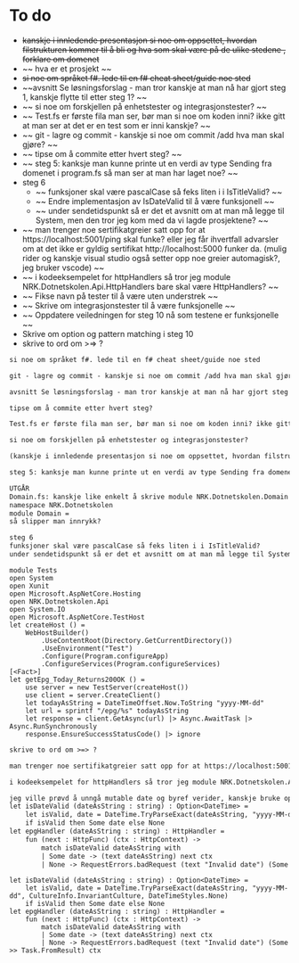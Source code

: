 # To do

- ~~kanskje i innledende presentasjon si noe om oppsettet, hvordan filstrukturen kommer til å bli og hva som skal være på de ulike stedene , forklare om domenet~~
- ~~ hva er et prosjekt ~~
- ~~si noe om språket f#. lede til en f# cheat sheet/guide noe sted~~
- ~~avsnitt Se løsningsforslag - man tror kanskje at man nå har gjort steg 1, kanskje flytte til etter steg 1? ~~
- ~~ si noe om forskjellen på enhetstester og integrasjonstester? ~~
- ~~ Test.fs er første fila man ser, bør man si noe om koden inni? ikke gitt at man ser at det er en test som er inni kanskje? ~~
- ~~ git - lagre og commit - kanskje si noe om commit /add hva man skal gjøre? ~~
- ~~ tipse om å commite etter hvert steg? ~~
- ~~ steg 5: kanksje man kunne printe ut en verdi av type Sending fra domenet i program.fs så man ser at man har laget noe? ~~
- steg 6
  - ~~ funksjoner skal være pascalCase så feks liten i i IsTitleValid? ~~
  - ~~ Endre implementasjon av IsDateValid til å være funksjonell ~~
  - ~~ under sendetidspunkt så er det et avsnitt om at man må legge til System, men den tror jeg kom med da vi lagde prosjektene? ~~
- ~~ man trenger noe sertifikatgreier satt opp for at https://localhost:5001/ping skal funke? eller jeg får ihvertfall advarsler om at det ikke er gyldig sertifikat http://localhost:5000 funker da. (mulig rider og kanskje visual studio også setter opp noe greier automagisk?, jeg bruker vscode) ~~
- ~~ i kodeeksempelet for httpHandlers så tror jeg module NRK.Dotnetskolen.Api.HttpHandlers  bare skal være HttpHandlers? ~~
- ~~ Fikse navn på tester til å være uten understrek ~~
- ~~ Skrive om integrasjonstester til å være funksjonelle ~~
- ~~ Oppdatere veiledningen for steg 10 nå som testene er funksjonelle ~~
- Skrive om option og pattern matching i steg 10
- skrive to ord om >=> ?

```txt
si noe om språket f#. lede til en f# cheat sheet/guide noe sted

git - lagre og commit - kanskje si noe om commit /add hva man skal gjøre?

avsnitt Se løsningsforslag - man tror kanskje at man nå har gjort steg 1,kanskje flytte til etter steg 1?

tipse om å commite etter hvert steg?

Test.fs er første fila man ser, bør man si noe om koden inni? ikke gitt at man ser at det er en test som er inni kanskje?

si noe om forskjellen på enhetstester og integrasjonstester? 

(kanskje i innledende presentasjon si noe om oppsettet, hvordan filstrukturen kommer til å bli og hva som skal være på de ulike stedene. hva er et prosjekt, forklare om domenet)

steg 5: kanksje man kunne printe ut en verdi av type Sending fra domenet i program.fs så man ser at man har laget noe?

UTGÅR
Domain.fs: kanskje like enkelt å skrive module NRK.Dotnetskolen.Domain  øverst i stedet for 
namespace NRK.Dotnetskolen
module Domain =
så slipper man innrykk?

steg 6
funksjoner skal være pascalCase så feks liten i i IsTitleValid?
under sendetidspunkt så er det et avsnitt om at man må legge til System, men den tror jeg kom med da vi lagde prosjektene?
```

```f#
module Tests
open System
open Xunit
open Microsoft.AspNetCore.Hosting
open NRK.Dotnetskolen.Api
open System.IO
open Microsoft.AspNetCore.TestHost
let createHost () =
    WebHostBuilder()
        .UseContentRoot(Directory.GetCurrentDirectory()) 
        .UseEnvironment("Test")
        .Configure(Program.configureApp)
        .ConfigureServices(Program.configureServices)
[<Fact>]
let getEpg_Today_Returns200OK () =
    use server = new TestServer(createHost()) 
    use client = server.CreateClient()
    let todayAsString = DateTimeOffset.Now.ToString "yyyy-MM-dd"
    let url = sprintf "/epg/%s" todayAsString
    let response = client.GetAsync(url) |> Async.AwaitTask |> Async.RunSynchronously
    response.EnsureSuccessStatusCode() |> ignore
```

```txt
skrive to ord om >=> ?

man trenger noe sertifikatgreier satt opp for at https://localhost:5001/ping skal funke? eller jeg får ihvertfall advarsler om at det ikke er gyldig sertifikat http://localhost:5000 funker da. (mulig rider og kanskje visual studio også setter opp noe greier automagisk?, jeg bruker vscode)

i kodeeksempelet for httpHandlers så tror jeg module NRK.Dotnetskolen.Api.HttpHandlers  bare skal være HttpHandlers?

jeg ville prøvd å unngå mutable date og byref verider, kanskje bruke option?
let isDateValid (dateAsString : string) : Option<DateTime> =
	let isValid, date = DateTime.TryParseExact(dateAsString, "yyyy-MM-dd", CultureInfo.InvariantCulture, DateTimeStyles.None)
	if isValid then Some date else None
let epgHandler (dateAsString : string) : HttpHandler =
	fun (next : HttpFunc) (ctx : HttpContext) ->
		match isDateValid dateAsString with
		| Some date -> (text dateAsString) next ctx
		| None -> RequestErrors.badRequest (text "Invalid date") (Some >> Task.FromResult) ctx
```

```f#
let isDateValid (dateAsString : string) : Option<DateTime> =
	let isValid, date = DateTime.TryParseExact(dateAsString, "yyyy-MM-dd", CultureInfo.InvariantCulture, DateTimeStyles.None)
	if isValid then Some date else None
let epgHandler (dateAsString : string) : HttpHandler =
	fun (next : HttpFunc) (ctx : HttpContext) ->
		match isDateValid dateAsString with
		| Some date -> (text dateAsString) next ctx
		| None -> RequestErrors.badRequest (text "Invalid date") (Some >> Task.FromResult) ctx
```
